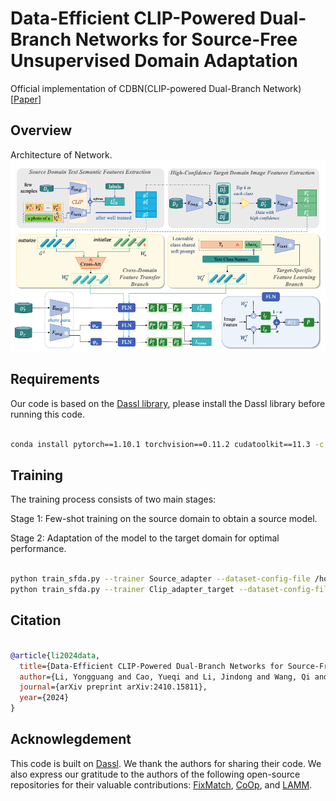 # Data-Efficient CLIP-Powered Dual-Branch Networks for Source-Free Unsupervised Domain Adaptation

Official implementation of CDBN(CLIP-powered Dual-Branch Network)[[Paper](https://arxiv.org/abs/2410.15811)]

## Overview

Architecture of Network.
![Architecture of Network](./assets/framework.png)

## Requirements

Our code is based on the [Dassl library](https://github.com/KaiyangZhou/Dassl.pytorch), please install the Dassl library before running this code.

```bash

conda install pytorch==1.10.1 torchvision==0.11.2 cudatoolkit==11.3 -c pytorch
```

## Training

The training process consists of two main stages:

Stage 1: Few-shot training on the source domain to obtain a source model.

Stage 2: Adaptation of the model to the target domain for optimal performance.

```bash

python train_sfda.py --trainer Source_adapter --dataset-config-file /home/CDBN/configs/datasets/office_homea2p.yaml --config-file /home/CDBN/configs/trainers/rn50.yaml --output-dir /home/CDBN/output/office/source --cls-rate 0.2 --num-shots-source 8
python train_sfda.py --trainer Clip_adapter_target --dataset-config-file /home/CDBN/configs/datasets/office_homea2p.yaml --config-file /home/CDBN/configs/trainers/rn50.yaml --output-dir /home/CDBN/output/office/rn50 --init-weights /home/CDBN/output/office/source --cls-rate 0.2 --fixmatch 1.0 --im-weight 0.0 --im-minus 1.0 --parameter-alpha 0.5 --xshots 8 --freeze-class 
```

## Citation

```bibtex

@article{li2024data,
  title={Data-Efficient CLIP-Powered Dual-Branch Networks for Source-Free Unsupervised Domain Adaptation},
  author={Li, Yongguang and Cao, Yueqi and Li, Jindong and Wang, Qi and Wang, Shengsheng},
  journal={arXiv preprint arXiv:2410.15811},
  year={2024}
}
```

## Acknowlegdement

<!-- This code is built on [Dassl](https://github.com/KaiyangZhou/Dassl.pytorch), we thank the authors for sharing their code.

This code is built on [Dassl](https://github.com/KaiyangZhou/Dassl.pytorch), and we thank the authors for sharing their code. We also extend our gratitude to the authors of FixMatch, CoOp, and LAMM for their contributions to the deep learning community. -->


This code is built on [Dassl](https://github.com/KaiyangZhou/Dassl.pytorch). We thank the authors for sharing their code. We also express our gratitude to the authors of the following open-source repositories for their valuable contributions: [FixMatch](https://github.com/google-research/fixmatch), [CoOp](https://github.com/KaiyangZhou/CoOp), and [LAMM](https://github.com/gaojingsheng/LAMM).